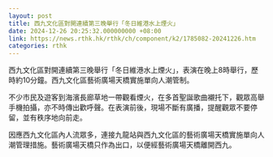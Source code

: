 ```yaml
---
layout: post
title: 西九文化區對開連續第三晚舉行「冬日維港水上煙火」
date: 2024-12-26 20:25:32.000000000 +08:00
link: https://news.rthk.hk/rthk/ch/component/k2/1785082-20241226.htm
categories: rthk
---
```


西九文化區對開連續第三晚舉行「冬日維港水上煙火」，表演在晚上8時舉行，歷時約10分鐘。西九文化區藝術廣場天橋實施單向人潮管制。

不少市民及遊客到海濱長廊草地一帶觀看煙火，在多首聖誕歌曲襯托下，觀眾高舉手機拍攝，亦不時傳出歡呼聲。在表演前後，現場不斷有廣播，提醒觀眾不要停留，並有秩序地向前走。

因應西九文化區內人流眾多，連接九龍站與西九文化區的藝術廣場天橋實施單向人潮管理措施。藝術廣場天橋只作為出口，以便經藝術廣場天橋離開西九。
